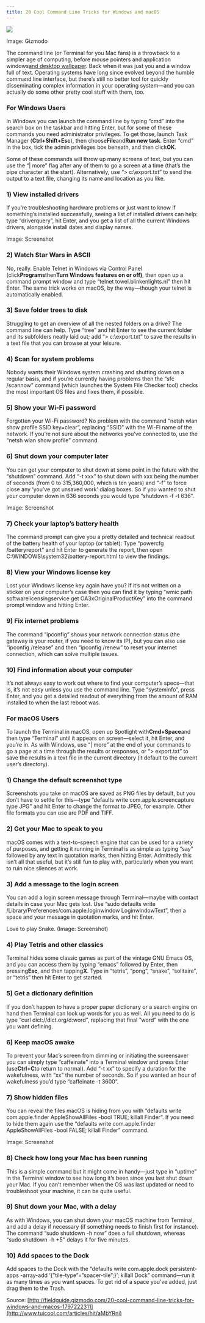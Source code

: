 ```yaml
---
title: 20 Cool Command Line Tricks for Windows and macOS
---
```


![](http://img1.tuicool.com/m2UNbeb.jpg!web)

Image: Gizmodo

The command line \(or Terminal for you Mac fans\) is a throwback to a simpler age of computing, before mouse pointers and application windows[and desktop wallpaper](http://fieldguide.gizmodo.com/how-to-stop-windows-10-from-screwing-up-your-gorgeous-w-1788901567). Back when it was just you and a window full of text. Operating systems have long since evolved beyond the humble command line interface, but there’s still no better tool for quickly disseminating complex information in your operating system—and you can actually do some other pretty cool stuff with them, too.

### For Windows Users

In Windows you can launch the command line by typing “cmd” into the search box on the taskbar and hitting Enter, but for some of these commands you need administrator privileges. To get those, launch Task Manager \(**Ctrl+Shift+Esc**\), then choose**File**and**Run new task**. Enter “cmd” in the box, tick the admin privileges box beneath, and then click**OK**.

Some of these commands will throw up many screens of text, but you can use the “\| more” flag after any of them to go a screen at a time \(that’s the pipe character at the start\). Alternatively, use “&gt; c:\export.txt” to send the output to a text file, changing its name and location as you like.

### 1\) View installed drivers

If you’re troubleshooting hardware problems or just want to know if something’s installed successfully, seeing a list of installed drivers can help: type “driverquery”, hit Enter, and you get a list of all the current Windows drivers, alongside install dates and display names.

Image: Screenshot

### 2\) Watch Star Wars in ASCII

No, really. Enable Telnet in Windows via Control Panel \(click**Programs**then**Turn Windows features on or off\)**, then open up a command prompt window and type “telnet towel.blinkenlights.nl” then hit Enter. The same trick works on macOS, by the way—though your telnet is automatically enabled.

### 3\) Save folder trees to disk

Struggling to get an overview of all the nested folders on a drive? The command line can help. Type “tree” and hit Enter to see the current folder and its subfolders neatly laid out; add “&gt; c:\export.txt” to save the results in a text file that you can browse at your leisure.

### 4\) Scan for system problems

Nobody wants their Windows system crashing and shutting down on a regular basis, and if you’re currently having problems then the “sfc /scannow” command \(which launches the System File Checker tool\) checks the most important OS files and fixes them, if possible.

### 5\) Show your Wi-Fi password

Forgotten your Wi-Fi password? No problem with the command “netsh wlan show profile SSID key=clear”, replacing “SSID” with the Wi-Fi name of the network. If you’re not sure about the networks you’ve connected to, use the “netsh wlan show profile” command.

### 6\) Shut down your computer later

You can get your computer to shut down at some point in the future with the “shutdown” command. Add “-t xxx” to shut down with xxx being the number of seconds \(from 0 to 315,360,000, which is ten years\) and “-f” to force close any ‘you’ve got unsaved work’ dialog boxes. So if you wanted to shut your computer down in 636 seconds you would type “shutdown -f -t 636”.

Image: Screenshot

### 7\) Check your laptop’s battery health

The command prompt can give you a pretty detailed and technical readout of the battery health of your laptop \(or tablet\): Type “powercfg /batteryreport” and hit Enter to generate the report, then open C:\WINDOWS\system32\battery-report.html to view the findings.

### 8\) View your Windows license key

Lost your Windows license key again have you? If it’s not written on a sticker on your computer’s case then you can find it by typing “wmic path softwarelicensingservice get OA3xOriginalProductKey” into the command prompt window and hitting Enter.

### 9\) Fix internet problems

The command “ipconfig” shows your network connection status \(the gateway is your router, if you need to know its IP\), but you can also use “ipconfig /release” and then “ipconfig /renew” to reset your internet connection, which can solve multiple issues.

### 10\) Find information about your computer

It’s not always easy to work out where to find your computer’s specs—that is, it’s not easy unless you use the command line. Type “systeminfo”, press Enter, and you get a detailed readout of everything from the amount of RAM installed to when the last reboot was.

### For macOS Users

To launch the Terminal in macOS, open up Spotlight with**Cmd+Space**and then type “Terminal” until it appears on screen—select it, hit Enter, and you’re in. As with Windows, use “\| more” at the end of your commands to go a page at a time through the results or responses, or “&gt; export.txt” to save the results in a text file in the current directory \(it default to the current user’s directory\).

### 1\) Change the default screenshot type

Screenshots you take on macOS are saved as PNG files by default, but you don’t have to settle for this—type “defaults write com.apple.screencapture type JPG” and hit Enter to change the format to JPEG, for example. Other file formats you can use are PDF and TIFF.

### 2\) Get your Mac to speak to you

macOS comes with a text-to-speech engine that can be used for a variety of purposes, and getting it running in Terminal is as simple as typing “say” followed by any text in quotation marks, then hitting Enter. Admittedly this isn’t all that useful, but it’s still fun to play with, particularly when you want to ruin nice silences at work.

### 3\) Add a message to the login screen

You can add a login screen message through Terminal—maybe with contact details in case your Mac gets lost. Use “sudo defaults write /Library/Preferences/com.apple.loginwindow LoginwindowText”, then a space and your message in quotation marks, and hit Enter.

Love to play Snake. \(Image: Screenshot\)

### 4\) Play Tetris and other classics

Terminal hides some classic games as part of the vintage GNU Emacs OS, and you can access them by typing “emacs” followed by Enter, then pressing**Esc**, and then tapping**X**. Type in “tetris”, “pong”, “snake”, “solitaire”, or “tetris” then hit Enter to get started.

### 5\) Get a dictionary definition

If you don’t happen to have a proper paper dictionary or a search engine on hand then Terminal can look up words for you as well. All you need to do is type “curl dict://dict.org/d:word”, replacing that final “word” with the one you want defining.

### 6\) Keep macOS awake

To prevent your Mac’s screen from dimming or initiating the screensaver you can simply type “caffeinate” into a Terminal window and press Enter \(use**Ctrl+C**to return to normal\). Add “-t xx” to specify a duration for the wakefulness, with “xx” the number of seconds. So if you wanted an hour of wakefulness you’d type “caffeinate -t 3600”.

### 7\) Show hidden files

You can reveal the files macOS is hiding from you with “defaults write com.apple.finder AppleShowAllFiles -bool TRUE; killall Finder”. If you need to hide them again use the “defaults write com.apple.finder AppleShowAllFiles -bool FALSE; killall Finder” command.

Image: Screenshot

### 8\) Check how long your Mac has been running

This is a simple command but it might come in handy—just type in “uptime” in the Terminal window to see how long it’s been since you last shut down your Mac. If you can’t remember when the OS was last updated or need to troubleshoot your machine, it can be quite useful.

### 9\) Shut down your Mac, with a delay

As with Windows, you can shut down your macOS machine from Terminal, and add a delay if necessary \(if something needs to finish first for instance\). The command “sudo shutdown -h now” does a full shutdown, whereas “sudo shutdown -h +5" delays it for five minutes.

### 10\) Add spaces to the Dock

Add spaces to the Dock with the “defaults write com.apple.dock persistent-apps -array-add ‘{”tile-type”=”spacer-tile”;}’; killall Dock” command—run it as many times as you want spaces. To get rid of a space you’ve added, just drag them to the Trash.



Source: [http://fieldguide.gizmodo.com/20-cool-command-line-tricks-for-windows-and-macos-1797222311](http://www.tuicool.com/articles/hit/aMbYRni)

